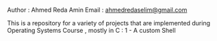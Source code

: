 Author : Ahmed Reda Amin
Email  : ahmedredaselim@gmail.com

This is a repository for a variety of projects that are implemented during Operating Systems Course , mostly in C :
1 - A custom Shell

